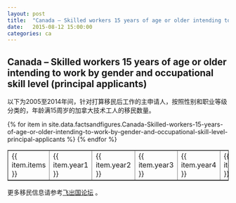 ```yaml
---
layout: post
title:  "Canada – Skilled workers 15 years of age or older intending to work by gender and occupational skill level (principal applicants)"
date:   2015-08-12 15:00:00
categories: ca
---
```


## Canada – Skilled workers 15 years of age or older intending to work by gender and occupational skill level (principal applicants)

以下为2005至2014年间，针对打算移民后工作的主申请人，按照性别和职业等级分类的，年龄满15周岁的加拿大技术工人的移民数量。

<table border = "1" cellpadding="1" cellspacing="0">
{% for item in site.data.factsandfigures.Canada-Skilled-workers-15-years-of-age-or-older-intending-to-work-by-gender-and-occupational-skill-level-principal-applicants %}
<tr>
<td> {{ item.items }} </td>
<td> {{ item.year1 }} </td>
<td> {{ item.year2 }} </td>
<td> {{ item.year3 }} </td>
<td> {{ item.year4 }} </td>
<td> {{ item.year5 }} </td>
<td> {{ item.year6 }} </td>
<td> {{ item.year7 }} </td>
<td> {{ item.year8 }} </td>
<td> {{ item.year9 }} </td>
<td> {{ item.year10 }} </td>
</tr>
{% endfor %}
</table> 


更多移民信息请参考<a href="http://bbs.fcgvisa.com" target="blank">飞出国论坛</a> 。